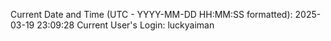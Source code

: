 Current Date and Time (UTC - YYYY-MM-DD HH:MM:SS formatted): 2025-03-19 23:09:28
Current User's Login: luckyaiman
